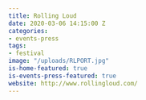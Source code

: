 ```yaml
---
title: Rolling Loud
date: 2020-03-06 14:15:00 Z
categories:
- events-press
tags:
- festival
image: "/uploads/RLPORT.jpg"
is-home-featured: true
is-events-press-featured: true
website: http://www.rollingloud.com/
---
```


